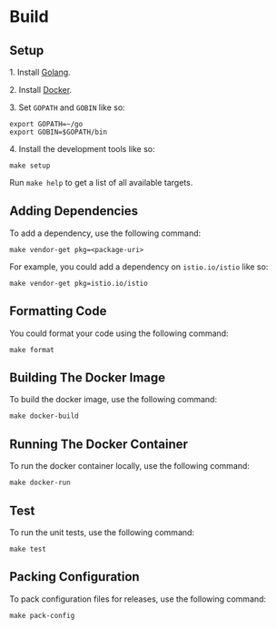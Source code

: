 # Build

## Setup

1\. Install [Golang](https://golang.org/dl/).

2\. Install [Docker](https://github.com/istio/istio/wiki/Dev-Guide#setting-up-docker).

3\. Set `GOPATH` and `GOBIN` like so:

```shell
export GOPATH=~/go
export GOBIN=$GOPATH/bin
```

4\. Install the development tools like so:

```shell
make setup
```

Run `make help` to get a list of all available targets.

## Adding Dependencies

To add a dependency, use the following command:

```shell
make vendor-get pkg=<package-uri>
```

For example, you could add a dependency on `istio.io/istio` like so:

```shell
make vendor-get pkg=istio.io/istio
```

## Formatting Code

You could format your code using the following command:

```shell
make format
```

## Building The Docker Image

To build the docker image, use the following command:

```shell
make docker-build
```

## Running The Docker Container

To run the docker container locally, use the following command:

```shell
make docker-run
```

## Test

To run the unit tests, use the following command:

```shell
make test
```

## Packing Configuration

To pack configuration files for releases, use the following command:

```shell
make pack-config
```
